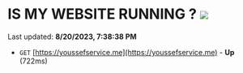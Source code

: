 # IS MY WEBSITE RUNNING ? [![](https://img.shields.io/static/v1?label=Sponsor&message=%E2%9D%A4&logo=GitHub&color=%23fe8e86)](https://github.com/sponsors/<username>)

Last updated: **8/20/2023, 7:38:38 PM**

- `GET` [https://youssefservice.me](https://youssefservice.me) - **Up** (722ms)
